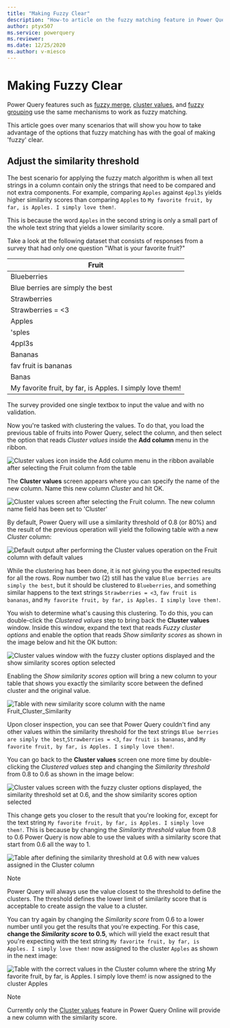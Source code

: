 ```yaml
---
title: "Making Fuzzy Clear"
description: "How-to article on the fuzzy matching feature in Power Query and how to better take advantage of it"
author: ptyx507
ms.service: powerquery
ms.reviewer: 
ms.date: 12/25/2020
ms.author: v-miesco
---
```

# Making Fuzzy Clear

Power Query features such as [fuzzy merge](merge-queries-fuzzy-match.md), [cluster values](cluster-values.md), and [fuzzy grouping](group-by.md#fuzzy-grouping#fuzzy-grouping) use the same mechanisms to work as fuzzy matching.

This article goes over many scenarios that will show you how to take advantage of the options that fuzzy matching has with the goal of making 'fuzzy' clear.

## Adjust the similarity threshold

The best scenario for applying the fuzzy match algorithm is when all text strings in a column contain only the strings that need to be compared and not extra components. For example, comparing `Apples` against `4ppl3s` yields higher similarity scores than comparing `Apples` to `My favorite fruit, by far, is Apples. I simply love them!`.

This is because the word `Apples` in the second string is only a small part of the whole text string that yields a lower similarity score.

Take a look at the following dataset that consists of responses from a survey that had only one question "What is your favorite fruit?" 

|Fruit|
|-----|
|Blueberries|
|Blue berries are simply the best|
|Strawberries|
|Strawberries = <3|
|Apples|
|'sples|
|4ppl3s|
|Bananas|
|fav fruit is bananas|
|Banas|
|My favorite fruit, by far, is Apples. I simply love them!|

The survey provided one single textbox to input the value and with no validation. 

Now you're tasked with clustering the values. To do that, you load the previous table of fruits into Power Query, select the column, and then select the option that reads *Cluster values* inside the **Add column** menu in the ribbon. 

![Cluster values icon inside the Add column menu in the ribbon available after selecting the Fruit column from the table](images/me-make-fuzzy-clear-cluster-values-icon.png)

The **Cluster values** screen appears where you can specify the name of the new column. Name this new column *Cluster* and hit OK.

![Cluster values screen after selecting the Fruit column. The new column name field has been set to 'Cluster'](images/me-make-fuzzy-clear-cluster-values-default-window.png)

By default, Power Query will use a similarity threshold of 0.8 (or 80%) and the result of the previous operation will yield the following table with a new *Cluster* column:

![Default output after performing the Cluster values operation on the Fruit column with default values](images/me-make-fuzzy-clear-cluster-values-default-output.png)

While the clustering has been done, it is not giving you the expected results for all the rows. Row number two (2) still has the value `Blue berries are simply the best`, but it should be clustered to `Blueberries`, and something similar happens to the text strings `Strawberries = <3`, `fav fruit is bananas`, and `My favorite fruit, by far, is Apples. I simply love them!`.

You wish to determine what's causing this clustering. To do this, you can double-click the *Clustered values* step to bring back the **Cluster values** window. Inside this window, expand the text that reads *Fuzzy cluster options* and enable the option that reads *Show similarity scores* as shown in the image below and hit the OK button:

![Cluster values window with the fuzzy cluster options displayed and the show similarity scores option selected](images/me-make-fuzzy-clear-cluster-values-screen-with-show-similarity-score.png)

Enabling the *Show similarity scores* option will bring a new column to your table that shows you exactly the similarity score between the defined cluster and the original value.

![Table with new similarity score column with the name Fruit_Cluster_Similarity](images/me-make-fuzzy-clear-cluster-values-with-show-similarity-score.png)

Upon closer inspection, you can see that Power Query couldn't find any other values within the similarity threshold for the text strings `Blue berries are simply the best`,`Strawberries = <3`, `fav fruit is bananas`, and `My favorite fruit, by far, is Apples. I simply love them!`.

You can go back to the **Cluster values** screen one more time by double-clicking the *Clustered values* step and changing the *Similarity threshold* from 0.8 to 0.6 as shown in the image below:

![Cluster values screen with the fuzzy cluster options displayed, the similarity threshold set at 0.6, and the show similarity scores option selected](images/me-make-fuzzy-clear-cluster-values-window-with-show-similarity-score-60.png)

This change gets you closer to the result that you're looking for, except for the text string `My favorite fruit, by far, is Apples. I simply love them!`. This is because by changing the *Similarity threshold* value from 0.8 to 0.6 Power Query is now able to use the values with a similarity score that start from 0.6 all the way to 1. 

![Table after defining the similarity threshold at 0.6 with new values assigned in the Cluster column](images/me-make-fuzzy-clear-cluster-values-with-show-similarity-score-60.png)

>[!NOTE]
>Power Query will always use the value closest to the threshold to define the clusters. The threshold defines the lower limit of similarity score that is acceptable to create assign the value to a cluster.

You can try again by changing the *Similarity score* from 0.6 to a lower number until you get the results that you're expecting. For this case, **change the *Similarity score* to 0.5**, which will yield the exact result that you're expecting with the text string `My favorite fruit, by far, is Apples. I simply love them!` now assigned to the cluster `Apples` as shown in the next image:

![Table with the correct values in the Cluster column where the string `My favorite fruit, by far, is Apples. I simply love them!` is now assigned to the cluster `Apples` ](images/me-make-fuzzy-clear-cluster-values-with-show-similarity-score-50.png)

> [!NOTE]
> Currently only the [Cluster values](cluster-values.md) feature in Power Query Online will provide a new column with the similarity score.
